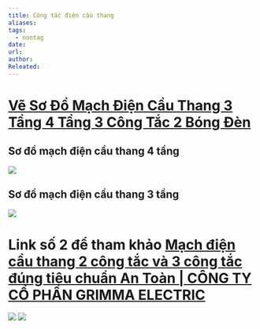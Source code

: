 ```yaml
---
title: Công tắc điện cầu thang
aliases: 
tags:
  - nontag
date: 
url: 
author: 
Releated:
---
```

# [Vẽ Sơ Đồ Mạch Điện Cầu Thang 3 Tầng 4 Tầng 3 Công Tắc 2 Bóng Đèn](https://litanda.vn/mach-dien-cau-thang/?srsltid=AfmBOooIC-ZuxM5T9cXYd2hypHT7T3HmQ8F9MWlsPBxemNJjZ_sElxrj)
 ## Sơ đồ mạch điện cầu thang 4 tầng
![](https://i.imgur.com/Tvg4LBw.png)
## Sơ đồ mạch điện cầu thang 3 tầng

![](https://i.imgur.com/bcq9jo7.png)
# Link số 2 để tham khảo [Mạch điện cầu thang 2 công tắc và 3 công tắc đúng tiêu chuẩn An Toàn | CÔNG TY CỔ PHẦN GRIMMA ELECTRIC](https://grimma.com.vn/mach-dien-cau-thang-2-cong-tac-va-3-cong-tac-dung-tieu-chuan-an-toan)

![](https://i.imgur.com/rohw003.png)
![](https://i.imgur.com/shIIYvY.png)
